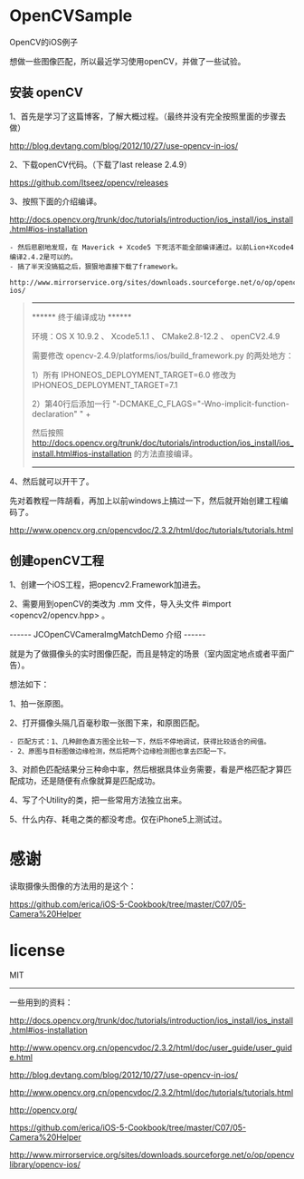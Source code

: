 OpenCVSample
============

OpenCV的iOS例子


想做一些图像匹配，所以最近学习使用openCV，并做了一些试验。


## 安装 openCV 

1、首先是学习了这篇博客，了解大概过程。（最终并没有完全按照里面的步骤去做）

http://blog.devtang.com/blog/2012/10/27/use-opencv-in-ios/

2、下载openCV代码。（下载了last release 2.4.9）

https://github.com/Itseez/opencv/releases

3、按照下面的介绍编译。

http://docs.opencv.org/trunk/doc/tutorials/introduction/ios_install/ios_install.html#ios-installation

    - 然后悲剧地发现，在 Maverick + Xcode5 下死活不能全部编译通过。以前Lion+Xcode4编译2.4.2是可以的。
    - 搞了半天没搞掂之后，狠狠地直接下载了framework。
    
    http://www.mirrorservice.org/sites/downloads.sourceforge.net/o/op/opencvlibrary/opencv-ios/
    
> ******************************************
> ****** 终于编译成功 ******
> 
> 环境：OS X 10.9.2 、 Xcode5.1.1 、 CMake2.8-12.2 、 openCV2.4.9
> 
> 需要修改 opencv-2.4.9/platforms/ios/build_framework.py  的两处地方：
> 
>   1）所有 IPHONEOS_DEPLOYMENT_TARGET=6.0 修改为 IPHONEOS_DEPLOYMENT_TARGET=7.1
>   
>   2）第40行后添加一行 "-DCMAKE_C_FLAGS=\"-Wno-implicit-function-declaration\" " +
> 
> 然后按照  http://docs.opencv.org/trunk/doc/tutorials/introduction/ios_install/ios_install.html#ios-installation  的方法直接编译。
> 
> **********************************************
    
4、然后就可以开干了。

先对着教程一阵胡看，再加上以前windows上搞过一下，然后就开始创建工程编码了。

http://www.opencv.org.cn/opencvdoc/2.3.2/html/doc/tutorials/tutorials.html


## 创建openCV工程 

1、创建一个iOS工程，把opencv2.Framework加进去。

2、需要用到openCV的类改为 .mm 文件，导入头文件  #import <opencv2/opencv.hpp>  。



------ JCOpenCVCameraImgMatchDemo 介绍 ------

就是为了做摄像头的实时图像匹配，而且是特定的场景（室内固定地点或者平面广告）。

想法如下：

1、拍一张原图。

2、打开摄像头隔几百毫秒取一张图下来，和原图匹配。

    - 匹配方式：1、几种颜色直方图全比较一下，然后不停地调试，获得比较适合的阀值。
    - 2、原图与目标图做边缘检测，然后把两个边缘检测图也拿去匹配一下。

3、对颜色匹配结果分三种命中率，然后根据具体业务需要，看是严格匹配才算匹配成功，还是随便有点像就算是匹配成功。

4、写了个Utility的类，把一些常用方法独立出来。

5、什么内存、耗电之类的都没考虑。仅在iPhone5上测试过。


# 感谢 

读取摄像头图像的方法用的是这个：

https://github.com/erica/iOS-5-Cookbook/tree/master/C07/05-Camera%20Helper

# license
MIT

--------------------------------------------------------------------------
一些用到的资料：

http://docs.opencv.org/trunk/doc/tutorials/introduction/ios_install/ios_install.html#ios-installation

http://www.opencv.org.cn/opencvdoc/2.3.2/html/doc/user_guide/user_guide.html

http://blog.devtang.com/blog/2012/10/27/use-opencv-in-ios/

http://www.opencv.org.cn/opencvdoc/2.3.2/html/doc/tutorials/tutorials.html

http://opencv.org/

https://github.com/erica/iOS-5-Cookbook/tree/master/C07/05-Camera%20Helper

http://www.mirrorservice.org/sites/downloads.sourceforge.net/o/op/opencvlibrary/opencv-ios/










